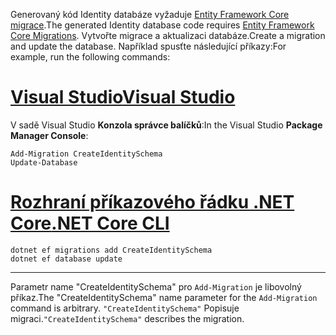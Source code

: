 <span data-ttu-id="eed16-101">Generovaný kód Identity databáze vyžaduje [Entity Framework Core migrace](/ef/core/managing-schemas/migrations/).</span><span class="sxs-lookup"><span data-stu-id="eed16-101">The generated Identity database code requires [Entity Framework Core Migrations](/ef/core/managing-schemas/migrations/).</span></span> <span data-ttu-id="eed16-102">Vytvořte migrace a aktualizaci databáze.</span><span class="sxs-lookup"><span data-stu-id="eed16-102">Create a migration and update the database.</span></span> <span data-ttu-id="eed16-103">Například spusťte následující příkazy:</span><span class="sxs-lookup"><span data-stu-id="eed16-103">For example, run the following commands:</span></span>

# <a name="visual-studiotabvisual-studio"></a>[<span data-ttu-id="eed16-104">Visual Studio</span><span class="sxs-lookup"><span data-stu-id="eed16-104">Visual Studio</span></span>](#tab/visual-studio)

<span data-ttu-id="eed16-105">V sadě Visual Studio **Konzola správce balíčků**:</span><span class="sxs-lookup"><span data-stu-id="eed16-105">In the Visual Studio **Package Manager Console**:</span></span>

```PMC
Add-Migration CreateIdentitySchema
Update-Database
```

# <a name="net-core-clitabnetcore-cli"></a>[<span data-ttu-id="eed16-106">Rozhraní příkazového řádku .NET Core</span><span class="sxs-lookup"><span data-stu-id="eed16-106">.NET Core CLI</span></span>](#tab/netcore-cli)

```cli
dotnet ef migrations add CreateIdentitySchema
dotnet ef database update
```

------

<span data-ttu-id="eed16-107">Parametr name "CreateIdentitySchema" pro `Add-Migration` je libovolný příkaz.</span><span class="sxs-lookup"><span data-stu-id="eed16-107">The "CreateIdentitySchema" name parameter for the `Add-Migration` command is arbitrary.</span></span> <span data-ttu-id="eed16-108">`"CreateIdentitySchema"` Popisuje migraci.</span><span class="sxs-lookup"><span data-stu-id="eed16-108">`"CreateIdentitySchema"` describes the migration.</span></span>